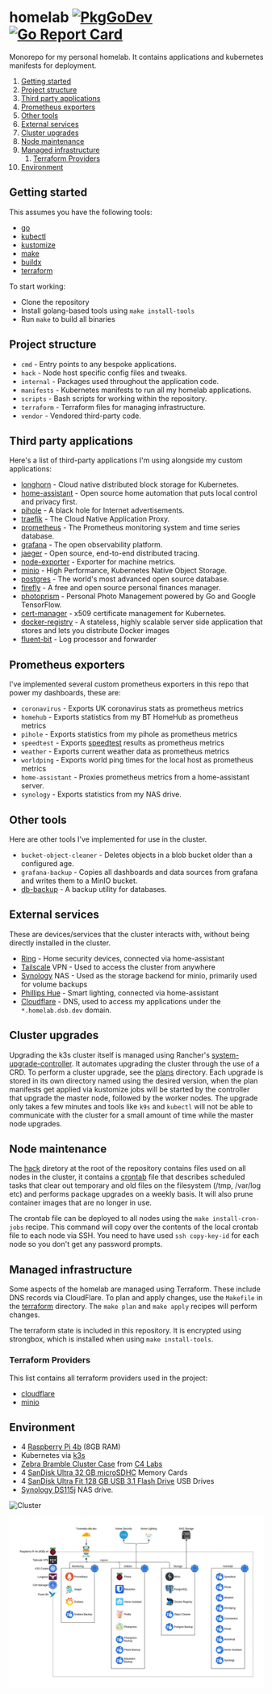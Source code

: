 # homelab [![PkgGoDev](https://pkg.go.dev/badge/github.com/davidsbond/homelab)](https://pkg.go.dev/github.com/davidsbond/homelab) [![Go Report Card](https://goreportcard.com/badge/github.com/davidsbond/homelab)](https://goreportcard.com/report/github.com/davidsbond/homelab)

Monorepo for my personal homelab. It contains applications and kubernetes manifests for deployment.

<!-- ToC start -->
   1. [Getting started](#getting-started)
   1. [Project structure](#project-structure)
   1. [Third party applications](#third-party-applications)
   1. [Prometheus exporters](#prometheus-exporters)
   1. [Other tools](#other-tools)
   1. [External services](#external-services)
   1. [Cluster upgrades](#cluster-upgrades)
   1. [Node maintenance](#node-maintenance)
   1. [Managed infrastructure](#managed-infrastructure)
      1. [Terraform Providers](#terraform-providers)
   1. [Environment](#environment)
<!-- ToC end -->

## Getting started

This assumes you have the following tools:

* [go](https://golang.org/)
* [kubectl](https://kubernetes.io/docs/reference/kubectl/kubectl)
* [kustomize](https://kubernetes.io/docs/tasks/manage-kubernetes-objects/kustomization)
* [make](https://www.gnu.org/software/make/manual/make.html)
* [buildx](https://docs.docker.com/buildx/working-with-buildx/)
* [terraform](https://www.terraform.io/)

To start working:

* Clone the repository
* Install golang-based tools using `make install-tools`
* Run `make` to build all binaries

## Project structure

* `cmd` - Entry points to any bespoke applications.
* `hack` - Node host specific config files and tweaks.
* `internal` - Packages used throughout the application code.
* `manifests` - Kubernetes manifests to run all my homelab applications.
* `scripts` - Bash scripts for working within the repository.
* `terraform` - Terraform files for managing infrastructure.
* `vendor` - Vendored third-party code.

## Third party applications

Here's a list of third-party applications I'm using alongside my custom applications:

* [longhorn](https://longhorn.io/) - Cloud native distributed block storage for Kubernetes.
* [home-assistant](https://www.home-assistant.io/) - Open source home automation that puts local control and privacy first.
* [pihole](https://pi-hole.net/) - A black hole for Internet advertisements.
* [traefik](https://traefik.io/) - The Cloud Native Application Proxy.
* [prometheus](https://prometheus.io/) - The Prometheus monitoring system and time series database.
* [grafana](https://grafana.com/) - The open observability platform.
* [jaeger](https://www.jaegertracing.io/) - Open source, end-to-end distributed tracing.
* [node-exporter](https://github.com/prometheus/node_exporter) - Exporter for machine metrics.
* [minio](https://min.io/) - High Performance, Kubernetes Native Object Storage.
* [postgres](https://www.postgresql.org/) - The world's most advanced open source database.
* [firefly](https://www.firefly-iii.org/) - A free and open source personal finances manager.
* [photoprism](https://photoprism.pro/features) - Personal Photo Management powered by Go and Google TensorFlow.
* [cert-manager](https://cert-manager.io/) - x509 certificate management for Kubernetes.
* [docker-registry](https://docs.docker.com/registry/) - A stateless, highly scalable server side application that stores 
  and lets you distribute Docker images
* [fluent-bit](https://fluentbit.io/) - Log processor and forwarder

## Prometheus exporters

I've implemented several custom prometheus exporters in this repo that power my dashboards, these are:

* `coronavirus` - Exports UK coronavirus stats as prometheus metrics
* `homehub` - Exports statistics from my BT HomeHub as prometheus metrics
* `pihole` - Exports statistics from my pihole as prometheus metrics
* `speedtest` - Exports [speedtest](https://speedtest.net) results as prometheus metrics
* `weather` - Exports current weather data as prometheus metrics
* `worldping` - Exports world ping times for the local host as prometheus metrics
* `home-assistant` - Proxies prometheus metrics from a home-assistant server.
* `synology` - Exports statistics from my NAS drive.

## Other tools

Here are other tools I've implemented for use in the cluster.

* `bucket-object-cleaner` - Deletes objects in a blob bucket older than a configured age.
* `grafana-backup` - Copies all dashboards and data sources from grafana and writes them to a MinIO bucket.
* [db-backup](https://github.com/davidsbond/db-backup) - A backup utility for databases.

## External services

These are devices/services that the cluster interacts with, without being directly installed in the cluster.

* [Ring](https://ring.com/) - Home security devices, connected via home-assistant
* [Tailscale](https://tailscale.com/) VPN - Used to access the cluster from anywhere
* [Synology](https://www.synology.com/) NAS - Used as the storage backend for minio, primarily used for volume backups
* [Phillips Hue](https://www.philips-hue.com/en-gb) - Smart lighting, connected via home-assistant
* [Cloudflare](https://www.cloudflare.com/) - DNS, used to access my applications under the `*.homelab.dsb.dev` domain.

## Cluster upgrades

Upgrading the k3s cluster itself is managed using Rancher's [system-upgrade-controller](https://github.com/rancher/system-upgrade-controller).
It automates upgrading the cluster through the use of a CRD. To perform a cluster upgrade, see the [plans](manifests/kube-system/system-upgrade-controller/plans)
directory. Each upgrade is stored in its own directory named using the desired version, when the plan manifests get applied
via kustomize jobs will be started by the controller that upgrade the master node, followed by the worker nodes. The upgrade only takes
a few minutes and tools like `k9s` and `kubectl` will not be able to communicate with the cluster for a small amount of time while
the master node upgrades.

## Node maintenance

The [hack](./hack) diretory at the root of the repository contains files used on all nodes in the cluster, it contains a 
[crontab](./hack/crontab) file that describes scheduled tasks that clear out temporary and old files on the filesystem 
(/tmp, /var/log etc) and performs package upgrades on a weekly basis. It will also prune container images that are no 
longer in use.

The crontab file can be deployed to all nodes using the `make install-cron-jobs` recipe. This command will copy over the
contents of the local crontab file to each node via SSH. You need to have used `ssh copy-key-id` for each node so you don't
get any password prompts.

## Managed infrastructure

Some aspects of the homelab are managed using Terraform. These include DNS records via CloudFlare. To plan and apply
changes, use the `Makefile` in the [terraform](./terraform) directory. The `make plan` and `make apply` recipes will
perform changes.

The terraform state is included in this repository. It is encrypted using strongbox, which is installed when using
`make install-tools`.

### Terraform Providers

This list contains all terraform providers used in the project:

* [cloudflare](https://registry.terraform.io/providers/cloudflare/cloudflare/latest/docs)
* [minio](https://github.com/aminueza/terraform-provider-minio)

## Environment

* 4 [Raspberry Pi 4b](https://www.raspberrypi.org/products/raspberry-pi-4-model-b/) (8GB RAM)
* Kubernetes via [k3s](https://k3s.io/)
* [Zebra Bramble Cluster Case](https://www.c4labs.com/product/zebra-bramble-case-raspberry-pi-3-b-color-and-stack-options/) from [C4 Labs](https://www.c4labs.com/)
* 4 [SanDisk Ultra 32 GB microSDHC](https://www.amazon.co.uk/gp/product/B073JWXGNT) Memory Cards
* 4 [SanDisk Ultra Fit 128 GB USB 3.1 Flash Drive](https://www.amazon.co.uk/gp/product/B07855LJ99) USB Drives
* [Synology DS115j](https://www.amazon.co.uk/Synology-DS115j-1TB-Desktop-Unit/dp/B00O8LLQBY) NAS drive.

![Cluster](img/cluster.jpg)

![Diagram](img/diagram.jpg)
